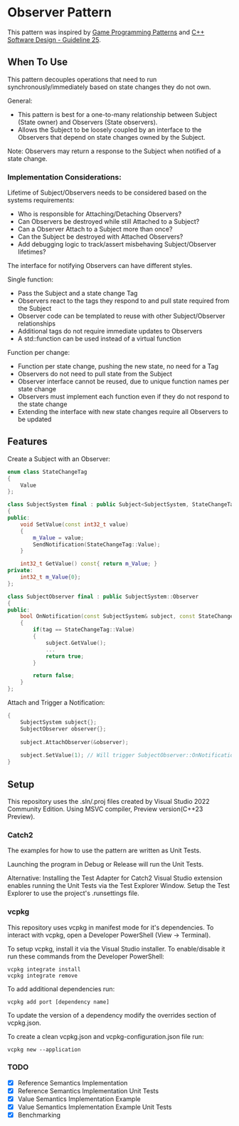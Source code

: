 # Observer Pattern

This pattern was inspired by [Game Programming Patterns](https://gameprogrammingpatterns.com/observer.html) and [
C++ Software Design - Guideline 25](https://www.oreilly.com/library/view/c-software-design/9781098113155/).

## When To Use

This pattern decouples operations that need to run synchronously/immediately based on state changes they do not own.

General:
* This pattern is best for a one-to-many relationship between Subject (State owner) and Observers (State observers).
* Allows the Subject to be loosely coupled by an interface to the Observers that depend on state changes owned by the Subject.

Note: Observers may return a response to the Subject when notified of a state change.

### Implementation Considerations:

Lifetime of Subject/Observers needs to be considered based on the systems requirements:
* Who is responsible for Attaching/Detaching Observers?
* Can Observers be destroyed while still Attached to a Subject?
* Can a Observer Attach to a Subject more than once?
* Can the Subject be destroyed with Attached Observers?
* Add debugging logic to track/assert misbehaving Subject/Observer lifetimes?

The interface for notifying Observers can have different styles.

Single function:
* Pass the Subject and a state change Tag
* Observers react to the tags they respond to and pull state required from the Subject
* Observer code can be templated to reuse with other Subject/Observer relationships
* Additional tags do not require immediate updates to Observers
* A std::function can be used instead of a virtual function

Function per change:
* Function per state change, pushing the new state, no need for a Tag
* Observers do not need to pull state from the Subject
* Observer interface cannot be reused, due to unique function names per state change
* Observers must implement each function even if they do not respond to the state change
* Extending the interface with new state changes require all Observers to be updated

## Features

Create a Subject with an Observer:
```cpp
enum class StateChangeTag
{
    Value
};

class SubjectSystem final : public Subject<SubjectSystem, StateChangeTag>
{
public:
    void SetValue(const int32_t value)
    {
        m_Value = value;
        SendNotification(StateChangeTag::Value);
    }

    int32_t GetValue() const{ return m_Value; }
private:
    int32_t m_Value{0};
};

class SubjectObserver final : public SubjectSystem::Observer
{
public:
    bool OnNotification(const SubjectSystem& subject, const StateChangeTag tag) override
    {
        if(tag == StateChangeTag::Value)
        {
            subject.GetValue();
            ...
            return true;
        }

        return false;
    }
};
```

Attach and Trigger a Notification:
```cpp
{
    SubjectSystem subject{};
    SubjectObserver observer{};
    
    subject.AttachObserver(&observer);
    
    subject.SetValue(1); // Will trigger SubjectObserver::OnNotification
}
```

## Setup

This repository uses the .sln/.proj files created by Visual Studio 2022 Community Edition.
Using MSVC compiler, Preview version(C++23 Preview). 

### Catch2
The examples for how to use the pattern are written as Unit Tests.

Launching the program in Debug or Release will run the Unit Tests.

Alternative:
Installing the Test Adapter for Catch2 Visual Studio extension enables running the Unit Tests via the Test Explorer Window. Setup the Test Explorer to use the project's .runsettings file.

### vcpkg
This repository uses vcpkg in manifest mode for it's dependencies. To interact with vcpkg, open a Developer PowerShell (View -> Terminal).

To setup vcpkg, install it via the Visual Studio installer. To enable/disable it run these commands from the Developer PowerShell:
```
vcpkg integrate install
vcpkg integrate remove
```

To add additional dependencies run:
```
vcpkg add port [dependency name]
```

To update the version of a dependency modify the overrides section of vcpkg.json. 

To create a clean vcpkg.json and vcpkg-configuration.json file run:
```
vcpkg new --application
```

### TODO
- [x] Reference Semantics Implementation
- [x] Reference Semantics Implementation Unit Tests
- [x] Value Semantics Implementation Example
- [x] Value Semantics Implementation Example Unit Tests
- [x] Benchmarking
